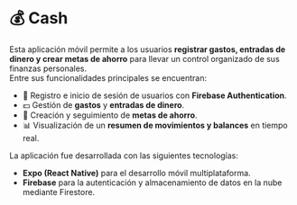 # 💰 Cash

Esta aplicación móvil permite a los usuarios **registrar gastos, entradas de dinero y crear metas de ahorro** para llevar un control organizado de sus finanzas personales.  
Entre sus funcionalidades principales se encuentran:

- 🔑 Registro e inicio de sesión de usuarios con **Firebase Authentication**.  
- 💵 Gestión de **gastos** y **entradas de dinero**.  
- 🎯 Creación y seguimiento de **metas de ahorro**.  
- 📊 Visualización de un **resumen de movimientos y balances** en tiempo real.  

La aplicación fue desarrollada con las siguientes tecnologías:  
- **Expo (React Native)** para el desarrollo móvil multiplataforma.  
- **Firebase** para la autenticación y almacenamiento de datos en la nube mediante Firestore.  
